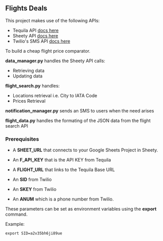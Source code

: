 ## Flights Deals

This project makes use of the following APIs:

- Tequila API [docs here](https://tequila.kiwi.com/portal/docs/tequila_api/search_api)
- Sheety API [docs here](https://sheety.co)
- Twilio's SMS API [docs here](https://twilio.com/sms/docs)

To build a cheap flight price comparator.

**data_manager.py** handles the Sheety API calls:

- Retrieving data 
- Updating data

**flight_search.py** handles:
- Locations retrieval i.e. City to IATA Code
- Prices Retrieval

**notification_manager.py** sends an SMS to users when the need arises

**flight_data.py** handles the formating of the JSON data from the flight search API

### Prerequisites
- A **SHEET_URL** that connects to your Google Sheets Project in Sheety.


- An **F_API_KEY** that is the API KEY from Tequila

- A **FLIGHT_URL** that links to the Tequila Base URL

- An **SID** from Twilio

- An **SKEY** from Twilio

- An **ANUM** which is a phone number from Twilio.

These parameters can be set as environment variables using the **export** command.

Example:

``
export SID=a2v35bh6ji89ue
``
